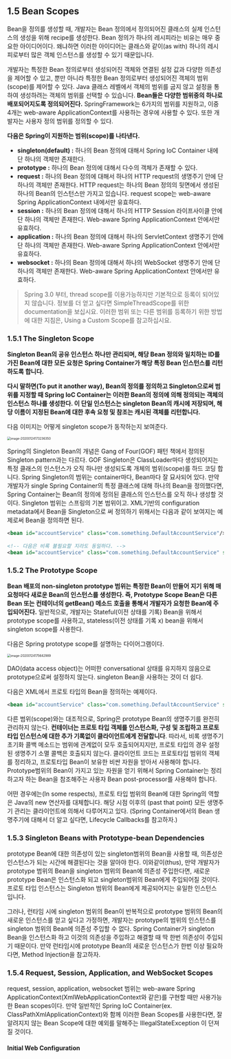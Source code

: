## 1.5 Bean Scopes

Bean을 정의를 생성할 때, 개발자는 Bean 정의에서 정의되어진 클래스의 실제 인스턴스의 생성을 위해 recipe를 생성한다. Bean 정의가 하나의 레시피라는 비유는 매우 중요한 아이디어이다. 왜냐하면 이러한 아이디어는 클래스와 같이(as with) 하나의 레시피로부터 많은 객체 인스턴스를 생성할 수 있기 때문입니다.

개발자는 특정한 Bean 정의로부터 생성되어진 객체와 연결된 설정 값과 다양한 의존성을 제어할 수 있고, 뿐만 아니라 특정한 Bean 정의로부터 생성되어진 객체의 범위(scope)를 제어할 수 있다. Java 클래스 레벨에서 객체의 범위를 굽지 않고 설정을 통하여 생성하려는 객체의 범위를 선택할 수 있습니다. **Bean들은 다양한 범위중의 하나로 배포되어지도록 정의되어진다.** SpringFramework는 6가지의 범위를 지원하고, 이중 4개는 web-aware ApplicationContext를 사용하는 경우에 사용할 수 있다. 또한 개발자는 사용자 정의 범위를 정의할 수 있다.

**다음은 Spring이 지원하는 범위(scope)를 나타낸다.**

- **singleton(default) :** 하나의 Bean 정의에 대해서 Spring IoC Container 내에 단 하나의 객체만 존재한다.
- **prototype :** 하나의 Bean 정의에 대해서 다수의 객체가 존재할 수 있다.
- **request :** 하나의 Bean 정의에 대해서 하나의 HTTP request의 생명주기 안에 단 하나의 객체만 존재한다. HTTP request는 하나의 Bean 정의의 뒷면에서 생성된 하나의 Bean의 인스턴스만 가지고 있습니다. request scope는 web-aware Spring ApplicationContext 내에서만 유효하다.
- **session :** 하나의 Bean 정의에 대해서 하나의 HTTP Session 라이프사이클 안에 단 하나의 객체만 존재한다. Web-aware Spring ApplicationContext 안에서만 유효하다.
- **application :** 하나의 Bean 정의에 대해서 하나의 ServletContext 생명주기 안에 단 하나의 객체만 존재한다. Web-aware Spring ApplicationContext 안에서만 유효하다.
- **websocket :** 하나의 Bean 정의에 대해서 하나의 WebSocket 생명주기 안에 단 하나의 객체만 존재한다. Web-aware Spring ApplicationContext 안에서만 유효하다.

> Spring 3.0 부터, thread scope를 이용가능하지만 기본적으로 등록이 되어있지 않습니다. 정보를 더 얻고 싶다면 SimpleThreadScope를 위한 documentation을 보십시요. 이러한 범위 또는 다른 범위를 등록하기 위한 방법에 대한 지침은, Using a Custom Scope를 참고하십시요.

### 1.5.1 The Singleton Scope

**Singleton Bean의 공유 인스턴스 하나만 관리되며, 해당 Bean 정의와 일치하는 ID를 가진 Bean에 대한 모든 요청은 Spring Container가 해당 특정 Bean 인스턴스를 리턴하도록 합니다.** 

**다시 말하면(To put it another way), Bean의 정의를 정의하고 Singleton으로써 범위를 지정할 때 Spring IoC Container는 이러한 Bean의 정의에 의해 정의되는 객체의 인스턴스 하나를 생성한다. 이 단일 인스턴스는 singleton Bean의 캐시에 저장되며, 해당 이름이 지정된 Bean에 대한 후속 요청 및 참조는 캐시된 객체를 리턴합니다.**

다음 이미지는 어떻게 singleton scope가 동작하는지 보여준다.

<img src="/Users/baejongjin/Library/Application Support/typora-user-images/image-20200124173236350.png" alt="image-20200124173236350" style="zoom:50%;" />

Spring의 Singleton Bean의 개념은 Gang of Four(GOF) 패턴 책에서 정의된 Singleton pattern과는 다르다. GOF Singleton은 ClassLoader마다 생성되어지는 특정 클래스의 인스턴스가 오직 하나만 생성되도록 개체의 범위(scope)를 하드 코딩 합니다. Spring Singleton의 범위는 container마다, Bean마다 잘 묘사되어 있다. 만약 개발자가 single Spring Container의 특정 클래스에 대해 하나의 Bean을 정의했다면, Spring Container는 Bean의 정의에 정의된 클래스의 인스턴스를 오직 하나 생성할 것이다. Singleton 범위는 스프링의 기본 범위이고. XML기반의 configuration metadata에서 Bean을 Singleton으로 써 정의하기 위해서는 다음과 같이 보여지는 예제로써 Bean을 정의하면 된다.

```xml
<bean id="accountService" class="com.something.DefaultAccountService"/>
   
<!-- 다음은 비록 불필요할 지라도 동일하다. -->
<bean id="accountService" class="com.something.DefaultAccountService" scope="singleton"/>
```

### 1.5.2 The Prototype Scope

**Bean 배포의 non-singleton prototype 범위는 특정한 Bean이 만들어 지기 위해 매 요청마다 새로운 Bean의 인스턴스를 생성한다. 즉, Prototype Scope Bean은 다른 Bean 또는 컨테이너의 getBean() 메소드 호출을 통해서 개발자가 요청한 Bean에 주입되어진다.** 일반적으로, 개발자는 Stateful(이전 상태를 기록) Bean을 위해서 prototype scope를 사용하고, stateless(이전 상태를 기록 x) bean을 위해서 singleton scope를 사용한다.

다음은 Spring prototype scope를 설명하는 다이어그램이다.

<img src="/Users/baejongjin/Library/Application Support/typora-user-images/image-20200124175642989.png" alt="image-20200124175642989" style="zoom:50%;" />

DAO(data access object)는 어떠한 conversational 상태를 유지하지 않음으로 prototype으로써 설정하지 않는다. singleton Bean을 사용하는 것이 더 쉽다.

다음은 XML에서 프로토 타입의 Bean을 정의하는 예제이다.

```xml
<bean id="accountService" class="com.something.DefaultAccountService" scope="prototype"/>
```

다른 범위(scope)와는 대조적으로, Spring은 prototype Bean의 생명주기를 완전히 관리하지 않는다. **컨테이너는 프로토 타입 객체를 인스턴스화, 구성 및 조립하고 프로토 타입 인스턴스에 대한 추가 기록없이 클라이언트에게 전달합니다**. 따라서, 비록 생명주기 초기화 콜백 메소드는 범위에 관계없이 모두 호출되어지지만, 프로토 타입의 경우 설정된 생명주기 소멸 콜백은 호출되지 않는다. 클라이언트 코드는 프로토타입 범위의 객체를 정리하고, 프로토타입 Bean이 보유한 비싼 자원을 받아서 사용해야 합니다.  Prototype범위의 Bean이 가지고 있는 자원을 얻기 위해서 Spring Container는 정리하고자 하는 Bean을 참조해주는 사용자 Bean post-processor를 사용해야 합니다.

어떤 경우에는(In some respects), 프로토 타입 범위의 Bean에 대한 Spring의 역할은 Java의 new 연산자를 대체합니다. 해당 시점 이후의 (past that point) 모든 생명주기 관리는 클라이언트에 의해서 다루어지고 있다.
(Spring Container에서의 Bean 생명주기에 대해서 더 알고 싶다면, Lifecycle Callbacks를 참고하자.)

### 1.5.3 Singleton Beans with Prototype-bean Dependencies

prototype Bean에 대한 의존성이 있는 singleton범위의 Bean을 사용할 때, 의존성은 인스턴스가 되는 시간에 해결된다는 것을 알아야 한다. 이와같이(thus), 만약 개발자가 prototype 범위의 Bean을 singleton 범위의 Bean에 의존성 주입한다면, 새로운 prototype Bean은 인스턴스화 되고 singleton범위의 Bean에게 주입되어질 것이다. 프로토 타입 인스턴스는 Singleton 범위의 Bean에게 제공되어지는 유일한 인스턴스 입니다.

그러나, 런타임 시에 singleton 범위의 Bean이 반복적으로 prototype 범위의 Bean의 새로운 인스턴스를 얻고 싶다고 가정하면, 개발자는 prototype의 범위의 인스턴스를 singleton 범위의 Bean에 의존성 주입할 수 없다. Spring Container가 singleton Bean을 인스턴스화 하고 이것의 의존성을 주입하고 해결할 때 딱 한번 의존성이 주입되기 때문이다. 만약 런타임시에 prototype Bean의 새로운 인스턴스가 한번 이상 필요하다면, Method Injection을 참고하자. 

### 1.5.4 Request, Session, Application, and WebSocket Scopes

request, session, application, websocket 범위는 web-aware Spring ApplicationContext(XmlWebApplicationContext와 같은)를 구현할 때만 사용가능한 Bean scopes이다. 만약 일반적인 Spring IoC Container(ex. ClassPathXmlApplicationContext)와 함께 이러한 Bean Scopes를 사용한다면, 잘 알려지지 않는 Bean Scope에 대한 예외를 말해주는 IllegalStateException 이 던져질 것이다.

#### Initial Web Configuration

####  



















